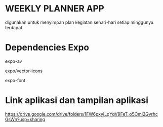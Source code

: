 # WEEKLY PLANNER APP
digunakan untuk menyimpan plan kegiatan sehari-hari setiap minggunya. terdapat

# Dependencies Expo 
expo-av

expo/vector-icons

expo-font
# Link aplikasi dan tampilan aplikasi
https://drive.google.com/drive/folders/1FW6pxyILqYqV9FeT_o5Oml2GvrhcGsWn?usp=sharing
